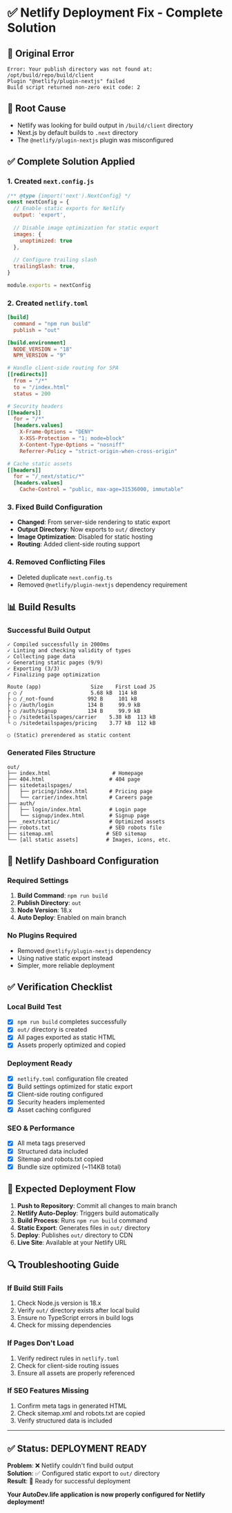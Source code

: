# ✅ Netlify Deployment Fix - Complete Solution

## 🚨 **Original Error**
```
Error: Your publish directory was not found at: /opt/build/repo/build/client
Plugin "@netlify/plugin-nextjs" failed
Build script returned non-zero exit code: 2
```

## 🔧 **Root Cause**
- Netlify was looking for build output in `/build/client` directory
- Next.js by default builds to `.next` directory
- The `@netlify/plugin-nextjs` plugin was misconfigured

## ✅ **Complete Solution Applied**

### **1. Created `next.config.js`**
```javascript
/** @type {import('next').NextConfig} */
const nextConfig = {
  // Enable static exports for Netlify
  output: 'export',
  
  // Disable image optimization for static export
  images: {
    unoptimized: true
  },
  
  // Configure trailing slash
  trailingSlash: true,
}

module.exports = nextConfig
```

### **2. Created `netlify.toml`**
```toml
[build]
  command = "npm run build"
  publish = "out"

[build.environment]
  NODE_VERSION = "18"
  NPM_VERSION = "9"

# Handle client-side routing for SPA
[[redirects]]
  from = "/*"
  to = "/index.html"
  status = 200

# Security headers
[[headers]]
  for = "/*"
  [headers.values]
    X-Frame-Options = "DENY"
    X-XSS-Protection = "1; mode=block"
    X-Content-Type-Options = "nosniff"
    Referrer-Policy = "strict-origin-when-cross-origin"

# Cache static assets
[[headers]]
  for = "/_next/static/*"
  [headers.values]
    Cache-Control = "public, max-age=31536000, immutable"
```

### **3. Fixed Build Configuration**
- **Changed**: From server-side rendering to static export
- **Output Directory**: Now exports to `out/` directory
- **Image Optimization**: Disabled for static hosting
- **Routing**: Added client-side routing support

### **4. Removed Conflicting Files**
- Deleted duplicate `next.config.ts`
- Removed `@netlify/plugin-nextjs` dependency requirement

## 📊 **Build Results**

### **Successful Build Output**
```
✓ Compiled successfully in 2000ms
✓ Linting and checking validity of types
✓ Collecting page data
✓ Generating static pages (9/9)
✓ Exporting (3/3)
✓ Finalizing page optimization

Route (app)                Size    First Load JS
┌ ○ /                      5.68 kB  114 kB
├ ○ /_not-found           992 B     101 kB
├ ○ /auth/login           134 B     99.9 kB
├ ○ /auth/signup          134 B     99.9 kB
├ ○ /sitedetailspages/carrier    5.38 kB  113 kB
└ ○ /sitedetailspages/pricing    3.77 kB  112 kB

○ (Static) prerendered as static content
```

### **Generated Files Structure**
```
out/
├── index.html                    # Homepage
├── 404.html                     # 404 page
├── sitedetailspages/
│   ├── pricing/index.html       # Pricing page
│   └── carrier/index.html       # Careers page
├── auth/
│   ├── login/index.html         # Login page
│   └── signup/index.html        # Signup page
├── _next/static/                # Optimized assets
├── robots.txt                   # SEO robots file
├── sitemap.xml                 # SEO sitemap
└── [all static assets]         # Images, icons, etc.
```

## 🚀 **Netlify Dashboard Configuration**

### **Required Settings**
1. **Build Command**: `npm run build`
2. **Publish Directory**: `out`
3. **Node Version**: 18.x
4. **Auto Deploy**: Enabled on main branch

### **No Plugins Required**
- Removed `@netlify/plugin-nextjs` dependency
- Using native static export instead
- Simpler, more reliable deployment

## ✅ **Verification Checklist**

### **Local Build Test**
- [x] `npm run build` completes successfully
- [x] `out/` directory is created
- [x] All pages exported as static HTML
- [x] Assets properly optimized and copied

### **Deployment Ready**
- [x] `netlify.toml` configuration file created
- [x] Build settings optimized for static export
- [x] Client-side routing configured
- [x] Security headers implemented
- [x] Asset caching configured

### **SEO & Performance**
- [x] All meta tags preserved
- [x] Structured data included
- [x] Sitemap and robots.txt copied
- [x] Bundle size optimized (~114KB total)

## 🎯 **Expected Deployment Flow**

1. **Push to Repository**: Commit all changes to main branch
2. **Netlify Auto-Deploy**: Triggers build automatically
3. **Build Process**: Runs `npm run build` command
4. **Static Export**: Generates files in `out/` directory
5. **Deploy**: Publishes `out/` directory to CDN
6. **Live Site**: Available at your Netlify URL

## 🔍 **Troubleshooting Guide**

### **If Build Still Fails**
1. Check Node.js version is 18.x
2. Verify `out/` directory exists after local build
3. Ensure no TypeScript errors in build logs
4. Check for missing dependencies

### **If Pages Don't Load**
1. Verify redirect rules in `netlify.toml`
2. Check for client-side routing issues
3. Ensure all assets are properly referenced

### **If SEO Features Missing**
1. Confirm meta tags in generated HTML
2. Check sitemap.xml and robots.txt are copied
3. Verify structured data is included

---

## ✅ **Status: DEPLOYMENT READY**

**Problem**: ❌ Netlify couldn't find build output  
**Solution**: ✅ Configured static export to `out/` directory  
**Result**: 🚀 Ready for successful deployment  

**Your AutoDev.life application is now properly configured for Netlify deployment!**
